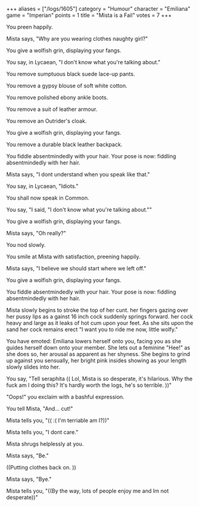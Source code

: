 +++
aliases = ["/logs/1605"]
category = "Humour"
character = "Emiliana"
game = "Imperian"
points = 1
title = "Mista is a Fail"
votes = 7
+++

You preen happily.

Mista says, "Why are you wearing clothes naughty girl?"

You give a wolfish grin, displaying your fangs.

You say, in Lycaean, "I don't know what you're talking about."

You remove sumptuous black suede lace-up pants.

You remove a gypsy blouse of soft white cotton.

You remove polished ebony ankle boots.

You remove a suit of leather armour.

You remove an Outrider's cloak.

You give a wolfish grin, displaying your fangs.

You remove a durable black leather backpack.

You fiddle absentmindedly with your hair.
Your pose is now: fiddling absentmindedly with her hair.

Mista says, "I dont understand when you speak like that."

You say, in Lycaean, "Idiots."

You shall now speak in Common.

You say, "I said, "I don't know what you're talking about.""

You give a wolfish grin, displaying your fangs.

Mista says, "Oh really?"

You nod slowly.

You smile at Mista with satisfaction, preening happily.

Mista says, "I believe we should start where we left off."

You give a wolfish grin, displaying your fangs.

You fiddle absentmindedly with your hair.
Your pose is now: fiddling absentmindedly with her hair.

Mista slowly begins to stroke the top of her cunt. her fingers gazing over her 
pussy lips as a gainst 16 inch cock suddenly springs forward. her cock heavy 
and large as it leaks of hot cum upon your feet. As she sits upon the sand her 
cock remains erect "I want you to ride me now, little wolfy."

You have emoted: Emiliana lowers herself onto you, facing you as she guides 
herself down onto your member. She lets out a feminine "Hee!" as she does so, 
her arousal as apparent as her shyness. She begins to grind up against you 
sensually, her bright pink insides showing as your length slowly slides into 
her.

You say, "Tell seraphita (( Lol, Mista is so desperate, it's hilarious. Why the
fuck am I doing this? It's hardly worth the logs, he's so terrible. ))"

"Oops!" you exclaim with a bashful expression.

You tell Mista, "And... cut!"

Mista tells you, "(( :( I'm terriable am I?))"

Mista tells you, "I dont care."

Mista shrugs helplessly at you.

Mista says, "Be."

((Putting clothes back on. ))

Mista says, "Bye."

Mista tells you, "((By the way, lots of people enjoy me and Im not desperate))"